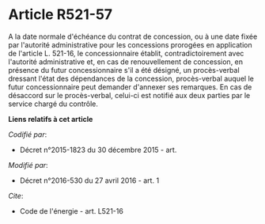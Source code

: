 # Article R521-57

A la date normale d'échéance du contrat de concession, ou à une date fixée par l'autorité administrative pour les concessions
prorogées en application de l'article L. 521-16, le concessionnaire établit, contradictoirement avec l'autorité
administrative et, en cas de renouvellement de concession, en présence du futur concessionnaire s'il a été désigné, un
procès-verbal dressant l'état des dépendances de la concession, procès-verbal auquel le futur concessionnaire peut demander
d'annexer ses remarques. En cas de désaccord sur le procès-verbal, celui-ci est notifié aux deux parties par le service
chargé du contrôle.

**Liens relatifs à cet article**

_Codifié par_:

  - Décret n°2015-1823 du 30 décembre 2015 - art.

_Modifié par_:

  - Décret n°2016-530 du 27 avril 2016 - art. 1

_Cite_:

  - Code de l'énergie - art. L521-16
